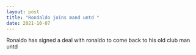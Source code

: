 ```yaml
---
layout: post
title: "Rondaldo joins mand untd "
date: 2021-10-07
---
```


Ronaldo has signed a deal with ronaldo to come back to his old club man untd
